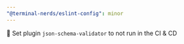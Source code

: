 ```yaml
---
"@terminal-nerds/eslint-config": minor
---
```


🔧 Set plugin `json-schema-validator` to not run in the CI & CD
